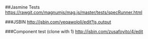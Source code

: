 ##Jasmine Tests
https://rawgit.com/magnumjs/mag.js/master/tests/specRunner.html

###JSBIN
http://jsbin.com/yeqawololi/edit?js,output

###Component test (clone with 1)
http://jsbin.com/zusafoyito/4/edit
